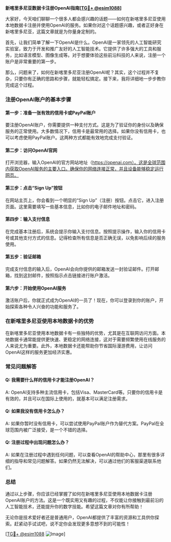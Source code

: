 **新喀里多尼亚数据卡注册OpenAI指南[[TG💪+ @esim1088](https://t.me/s/esim1088)]**

大家好，今天咱们聊聊一个很多人都会感兴趣的话题——如何在新喀里多尼亚使用本地数据卡注册并使用OpenAI的服务。如果你对这个话题感兴趣，或者正好身在新喀里多尼亚，这篇文章就是为你量身定制的。

首先，让我们简单了解一下OpenAI是什么。OpenAI是一家领先的人工智能研究实验室，致力于开发和推广友好的人工智能技术。它提供了许多强大的工具和服务，比如语言模型、图像生成等。对于想要体验这些前沿科技的人来说，注册一个账户是非常重要的第一步。

那么，问题来了，如何在新喀里多尼亚注册OpenAI呢？其实，这个过程并不复杂，只要你有正确的思路和步骤，就能轻松搞定。接下来，我将详细地一步步教你完成这个过程。

### 注册OpenAI账户的基本步骤

#### 第一步：准备一张有效的信用卡或PayPal账户
要注册OpenAI账户，你需要提供一种支付方式。这是为了验证你的身份以及确保服务的正常使用。大多数情况下，信用卡是最常用的选择。如果你没有信用卡，也可以考虑使用PayPal账户。这两种方式都能有效地完成支付验证。

#### 第二步：访问OpenAI官网
打开浏览器，输入OpenAI的官方网站地址（https://openai.com）。这是全球范围内获取OpenAI服务的主要入口。确保你的网络连接正常，并且设备能够稳定运行网页。

#### 第三步：点击“Sign Up”按钮
在网站主页上，你会看到一个明显的“Sign Up”（注册）按钮。点击它，进入注册页面。这里需要填写一些基本信息，比如你的电子邮件地址和密码。

#### 第四步：输入支付信息
在完成基本注册后，系统会提示你输入支付信息。按照提示操作，输入你的信用卡号或其他支付方式的信息。记得检查所有信息是否正确无误，以免影响后续的服务使用。

#### 第五步：验证邮箱
完成支付信息的输入后，OpenAI会向你提供的邮箱发送一封验证邮件。打开邮箱，找到这封邮件，按照指示点击链接进行账户激活。

#### 第六步：开始使用OpenAI服务
激活账户后，你就正式成为OpenAI的一员了！现在，你可以登录到你的账户，开始探索各种令人兴奋的功能和服务了。

### 在新喀里多尼亚使用本地数据卡的优势

在新喀里多尼亚使用本地数据卡有一些独特的优势，尤其是在互联网访问方面。本地数据卡通常能提供更快速、更稳定的网络连接，这对于需要频繁使用在线服务的人来说尤为重要。此外，本地数据卡还能帮助你节省国际漫游费用，让访问OpenAI这样的服务更加经济实惠。

### 常见问题解答

#### Q: 我需要什么样的信用卡才能注册OpenAI？
A: OpenAI支持多种主流信用卡，包括Visa、MasterCard等。只要你的信用卡是有效的，并且可以在国际上使用的，就基本可以满足注册需求。

#### Q: 如果我没有信用卡怎么办？
A: 如果你暂时没有信用卡，可以尝试使用PayPal账户作为替代方案。PayPal在全球范围内被广泛接受，是一个不错的选择。

#### Q: 注册过程中出现问题怎么办？
A: 如果在注册过程中遇到任何问题，可以查看OpenAI的帮助中心，那里有很多详细的指导和常见问题解答。如果仍然无法解决，可以通过他们的客服渠道联系他们。

### 总结

通过以上步骤，你应该已经掌握了如何在新喀里多尼亚使用本地数据卡注册OpenAI账户的方法。这是一个既实用又有趣的过程，不仅能让你接触到最前沿的人工智能技术，还能提升你的数字技能。希望这篇文章对你有所帮助！

无论你是技术爱好者还是普通用户，OpenAI都提供了丰富的资源和工具供你探索。赶紧动手试试吧，说不定你会发现更多意想不到的可能性！

[[TG💪+ @esim1088](https://t.me/s/esim1088) ![Image](https://i.postimg.cc/4NQfJmqS/Snipaste-2025-05-13-00-14-12.png)]